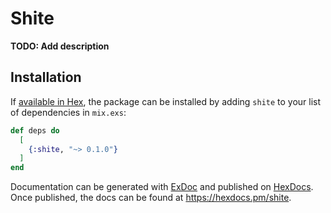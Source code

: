 # Shite

**TODO: Add description**

## Installation

If [available in Hex](https://hex.pm/docs/publish), the package can be installed
by adding `shite` to your list of dependencies in `mix.exs`:

```elixir
def deps do
  [
    {:shite, "~> 0.1.0"}
  ]
end
```

Documentation can be generated with [ExDoc](https://github.com/elixir-lang/ex_doc)
and published on [HexDocs](https://hexdocs.pm). Once published, the docs can
be found at <https://hexdocs.pm/shite>.

